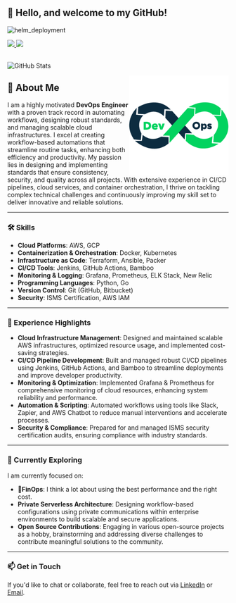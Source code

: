 <h2> 👋 Hello, and welcome to my GitHub!</h2>

![helm_deployment](https://github.com/user-attachments/assets/82e5d056-585d-4207-8436-566a82cc086d)

<a href="https://www.linkedin.com/in/yongwoo-kim-b2a23a200/">
  <img src="https://img.shields.io/badge/-LinkedIn-0077B5?style=flat&logo=Linkedin&logoColor=white"/>
</a>
<a href="mailto:wowrebong@gmail.com">
  <img src="https://img.shields.io/badge/-Gmail-c14438?style=flat&logo=Gmail&logoColor=white"/>
</a>
<br>
<br>

![GitHub Stats](https://github-readme-stats.vercel.app/api?username=ddukbg&show_icons=true&theme=dracula)

<img width="45%" align="right" alt="DevOps" src="https://raw.githubusercontent.com/github/explore/main/topics/devops/devops.png" />

## 🚀 About Me

I am a highly motivated **DevOps Engineer** with a proven track record in automating workflows, designing robust standards, and managing scalable cloud infrastructures. I excel at creating workflow-based automations that streamline routine tasks, enhancing both efficiency and productivity. My passion lies in designing and implementing standards that ensure consistency, security, and quality across all projects. With extensive experience in CI/CD pipelines, cloud services, and container orchestration, I thrive on tackling complex technical challenges and continuously improving my skill set to deliver innovative and reliable solutions.

---

### 🛠 Skills

- **Cloud Platforms**: AWS, GCP
- **Containerization & Orchestration**: Docker, Kubernetes
- **Infrastructure as Code**: Terraform, Ansible, Packer
- **CI/CD Tools**: Jenkins, GitHub Actions, Bamboo
- **Monitoring & Logging**: Grafana, Prometheus, ELK Stack, New Relic
- **Programming Languages**: Python, Go
- **Version Control**: Git (GitHub, Bitbucket)
- **Security**: ISMS Certification, AWS IAM

---

### 💼 Experience Highlights

- **Cloud Infrastructure Management**: Designed and maintained scalable AWS infrastructures, optimized resource usage, and implemented cost-saving strategies.
- **CI/CD Pipeline Development**: Built and managed robust CI/CD pipelines using Jenkins, GitHub Actions, and Bamboo to streamline deployments and improve developer productivity.
- **Monitoring & Optimization**: Implemented Grafana & Prometheus for comprehensive monitoring of cloud resources, enhancing system reliability and performance.
- **Automation & Scripting**: Automated workflows using tools like Slack, Zapier, and AWS Chatbot to reduce manual interventions and accelerate processes.
- **Security & Compliance**: Prepared for and managed ISMS security certification audits, ensuring compliance with industry standards.

---

### 🌱 Currently Exploring

I am currently focused on:

- **FinOps**: I think a lot about using the best performance and the right cost.
- **Private Serverless Architecture**: Designing workflow-based configurations using private communications within enterprise environments to build scalable and secure applications.
- **Open Source Contributions**: Engaging in various open-source projects as a hobby, brainstorming and addressing diverse challenges to contribute meaningful solutions to the community.

---

### 📫 Get in Touch

If you'd like to chat or collaborate, feel free to reach out via [LinkedIn](https://www.linkedin.com/in/yongwoo-kim-b2a23a200/) or [Email](mailto:wowrebong@gmail.com).

